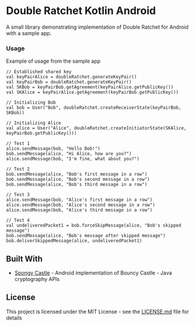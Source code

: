 # Double Ratchet Kotlin Android

A small library demonstrating implementation of Double Ratchet for Android with a sample app.

### Usage

Example of usage from the sample app

```
// Established shared key
val keyPairAlice = doubleRatchet.generateKeyPair()
val keyPairBob = doubleRatchet.generateKeyPair()
val SKBob = keyPairBob.getAgreement(keyPairAlice.getPublicKey())
val SKAlice = keyPairAlice.getAgreement(keyPairBob.getPublicKey())

// Initializing Bob
val bob = User("Bob", doubleRatchet.createReceiverState(keyPairBob, SKBob))

// Initializing Alice
val alice = User("Alice", doubleRatchet.createInitiatorState(SKAlice, keyPairBob.getPublicKey()))

// Test 1
alice.sendMessage(bob, "Hello Bob!")
bob.sendMessage(alice, "Hi Alice, how are you?")
alice.sendMessage(bob, "I'm fine, what about you?")

// Test 2
bob.sendMessage(alice, "Bob's first message in a row")
bob.sendMessage(alice, "Bob's second message in a row")
bob.sendMessage(alice, "Bob's third message in a row")

// Test 3
alice.sendMessage(bob, "Alice's first message in a row")
alice.sendMessage(bob, "Alice's second message in a row")
alice.sendMessage(bob, "Alice's third message in a row")

// Test 4
val undeliveredPacket1 = bob.forceSkipMessage(alice, "Bob's skipped message")
bob.sendMessage(alice, "Bob's message after skipped message")
bob.deliverSkippedMessage(alice, undeliveredPacket1)
```

## Built With

* [Spongy Castle](http://rtyley.github.io/spongycastle/) - Android implementation of Bouncy Castle - Java cryptography APIs

## License

This project is licensed under the MIT License - see the [LICENSE.md](LICENSE.md) file for details
